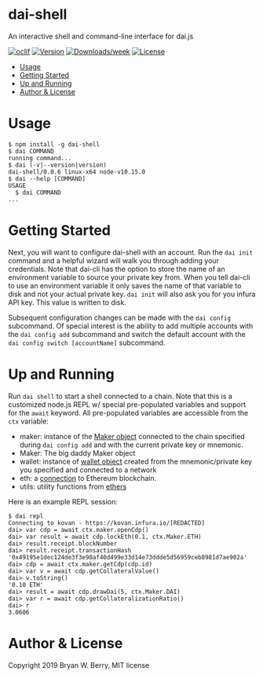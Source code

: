 dai-shell
==================

An interactive shell and command-line interface for dai.js

[![oclif](https://img.shields.io/badge/cli-oclif-brightgreen.svg)](https://oclif.io)
[![Version](https://img.shields.io/npm/v/dai-shell.svg)](https://npmjs.org/package/@bryanwb/dai-shell)
[![Downloads/week](https://img.shields.io/npm/dw/dai-shell.svg)](https://npmjs.org/package/@bryanwb/dai-shell)
[![License](https://img.shields.io/npm/l/dai-shell.svg)](https://github.com/git@github.com:bryanwb/dai-shell.git/blob/master/package.json)

<!-- toc -->
* [Usage](#usage)
* [Getting Started](#getting-started)
* [Up and Running](#up-and-running)
* [Author & License](#author-license)
<!-- tocstop -->
# Usage
<!-- usage -->
```sh-session
$ npm install -g dai-shell
$ dai COMMAND
running command...
$ dai (-v|--version|version)
dai-shell/0.0.6 linux-x64 node-v10.15.0
$ dai --help [COMMAND]
USAGE
  $ dai COMMAND
...
```
<!-- usagestop -->

# Getting Started


Next, you will want to configure dai-shell with an account. Run the `dai init` command and
a helpful wizard will walk you through adding your credentials. Note that dai-cli has the
option to store the name of an environment variable to source your private key from. When you tell
dai-cli to use an environment variable it only saves the name of that variable to disk and not your actual private key.
`dai init` will also ask you for you infura API key. This value is written to disk.

Subsequent configuration changes can be made with the `dai config` subcommand. Of special interest is the ability to add multiple accounts with the `dai config add` subcommand and switch the default account with the `dai config switch [accountName]` subcommand.


# Up and Running

Run `dai shell` to start a shell connected to a chain. Note that this is a customized node.js REPL w/ special pre-populated variables and support for the `await` keyword. All pre-populated variables are accessible from the `ctx` variable:

* maker: instance of the [Maker object](https://makerdao.com/documentation/#maker) connected to the chain specified during `dai config add` and with the current private key or mnemonic.
* Maker: The big daddy Maker object
* wallet: instance of [wallet object](https://docs.ethers.io/ethers.js/html/api-wallet.html#wallet) created from the mnemonic/private key you specified and connected to a network
* eth: a [connection](https://docs.ethers.io/ethers.js/html/api-providers.html) to Ethereum blockchain.
* utils: utility functions from [ethers](https://docs.ethers.io/ethers.js/html/api-utils.html)

Here is an example REPL session:


```sh-session
$ dai repl
Connecting to kovan - https://kovan.infura.io/[REDACTED]
dai> var cdp = await ctx.maker.openCdp()
dai> var result = await cdp.lockEth(0.1, ctx.Maker.ETH)
dai> result.receipt.blockNumber
dai> result.receipt.transactionHash
'0x49195e1dec124de3f3e98af40d499e33d14e73ddde5d56959ceb8981d7ae902a'
dai> cdp = await ctx.maker.getCdp(cdp.id)
dai> var v = await cdp.getCollateralValue()
dai> v.toString()
'0.10 ETH'
dai> result = await cdp.drawDai(5, ctx.Maker.DAI)
dai> var r = await cdp.getCollateralizationRatio()
dai> r
3.0606
 ```
 
# Author & License
 
Copyright 2019 Bryan W. Berry, MIT license
